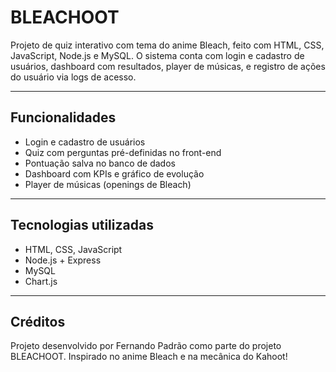 # BLEACHOOT

Projeto de quiz interativo com tema do anime Bleach, feito com HTML, CSS, JavaScript, Node.js e MySQL. O sistema conta com login e cadastro de usuários, dashboard com resultados, player de músicas, e registro de ações do usuário via logs de acesso.

---

## Funcionalidades
- Login e cadastro de usuários
- Quiz com perguntas pré-definidas no front-end
- Pontuação salva no banco de dados
- Dashboard com KPIs e gráfico de evolução
- Player de músicas (openings de Bleach)

---

## Tecnologias utilizadas
- HTML, CSS, JavaScript
- Node.js + Express
- MySQL
- Chart.js

---

## Créditos
Projeto desenvolvido por Fernando Padrão como parte do projeto BLEACHOOT. Inspirado no anime Bleach e na mecânica do Kahoot!
